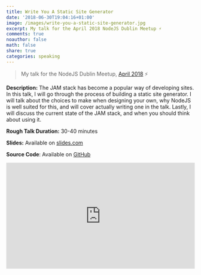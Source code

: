 ```yaml
---
title: Write You A Static Site Generator
date: '2018-06-30T19:04:16+01:00'
image: /images/write-you-a-static-site-generator.jpg
excerpt: My talk for the April 2018 NodeJS Dublin Meetup ⚡️
comments: true
noauthor: false
math: false
share: true
categories: speaking
---
```

> My talk for the NodeJS Dublin Meetup, [April 2018](https://www.meetup.com/Dublin-Node-js-Meetup/events/249736007/) ⚡️

**Description:** The JAM stack has become a popular way of developing sites.
In this talk, I will go through the process of building a static site generator.
I will talk about the choices to make when designing your own, why NodeJS is well suited for this, and will cover actually writing one in the talk.
Lastly, I will discuss the current state of the JAM stack, and when you should think about using it.

**Rough Talk Duration:** 30-40 minutes

**Slides:** Available on [slides.com](https://slides.com/adamkelly-2/deck/#/)

**Source Code**: Available on [GitHub](https://github.com/adamisntdead/node-static-site)

<style>.embed-container { position: relative; padding-bottom: 56.25%; height: 0; overflow: hidden; max-width: 100%; } .embed-container iframe, .embed-container object, .embed-container embed { position: absolute; top: 0; left: 0; width: 100%; height: 100%; }</style><div class='embed-container'><iframe src='https://www.youtube.com/embed/aCbqj7FxCwY' frameborder='0' allowfullscreen></iframe></div>
